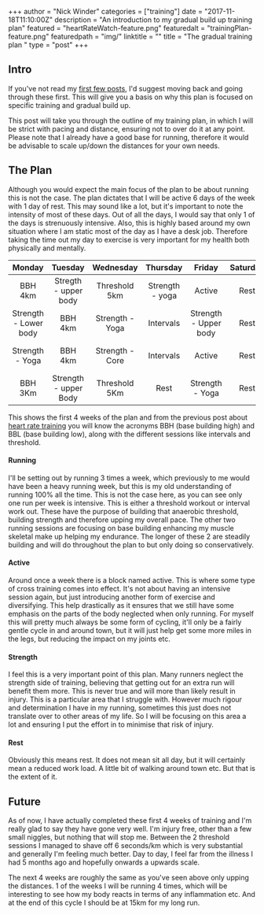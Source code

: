 +++
author = "Nick Winder"
categories = ["training"]
date = "2017-11-18T11:10:00Z"
description = "An introduction to my gradual build up training plan"
featured = "heartRateWatch-feature.png"
featuredalt = "trainingPlan-feature.png"
featuredpath = "img/"
linktitle = ""
title = "The gradual training plan "
type = "post"
+++
## Intro
If you've not read my [first few posts][Introduction], I'd suggest moving back and going through these first. This will give you a basis on why this plan is focused on specific training and gradual build up. 

This post will take you through the outline of my training plan, in which I will be strict with pacing and distance, ensuring not to over do it at any point. Please note that I already have a good base for running, therefore it would be advisable to scale up/down the distances for your own needs.

## The Plan
Although you would expect the main focus of the plan to be about running this is not the case. The plan dictates that I will be active 6 days of the week with 1 day of rest.  This may sound like a lot, but it's important to note the intensity of most of these days. Out of all the days, I would say that only 1 of the days is strenuously intensive.  Also, this is highly based around my own situation where I am static most of the day as I have a desk job. Therefore taking the time out my day to exercise is very important for my health both physically and mentally.

| Monday  | Tuesday | Wednesday | Thursday | Friday | Saturday | Sunday | 
| :-----: | :-----: | :-------: | :------: | :----: | :------: | :----: |
| BBH 4km |	Stregth - upper body | Threshold 5km | Strength - yoga | Active | Rest     | BBL Run 9Km |
| Strength - Lower body | BBH 4km | Strength - Yoga | Intervals	 | Strength - Upper body | Rest     | BBL Run 10Km |
| Strength - Yoga | BBH 4km | Strength - Core | Intervals | Active | Rest | BBL Run 10Km |
| BBH 3Km | Strength - upper Body | Threshold 5Km | Rest | Strength - Yoga | Rest | BBL 11km| 

This shows the first 4 weeks of the plan and from the previous post about [heart rate training][HR Training] you will know the acronyms BBH (base building high) and BBL (base building low), along with the different sessions like intervals and threshold.  
#### Running
I'll be setting out by running 3 times a week, which previously to me would have been a heavy running week, but this is my old understanding of running 100% all the time. This is not the case here, as you can see only one run per week is intensive. This is either a threshold workout or interval work out. These have the purpose of building that anaerobic threshold, building strength and therefore upping my overall pace. 
The other two running sessions are focusing on base building enhancing my muscle skeletal make up helping my endurance.  The longer of these 2 are steadily building and will do throughout the plan to but only doing so conservatively. 
#### Active
Around once a week there is a block named active. This is where some type of cross training comes into effect. It's not about having an intensive session again, but just introducing another form of exercise and diversifying.  This help drastically as it ensures that we still have some emphasis on the parts of the body neglected when only running. For myself this will pretty much always be some form of cycling, it'll only be a fairly gentle cycle in and around town, but it will just help get some more miles in the legs, but reducing the impact on my joints etc. 
#### Strength
I feel this is a very important point of this plan. Many runners neglect the strength side of training, believing that getting out for an extra run will benefit them more. This is never true and will more than likely result in injury. This is a particular area that I struggle with. However much rigour and determination I have in my running, sometimes this just does not translate over to other areas of my life. So I will be focusing on this area a lot and ensuring I put the effort in to minimise that risk of injury.
#### Rest
Obviously this means rest. It does not mean sit all day, but it will certainly mean a reduced work load. A little bit of walking around town etc. But that is the extent of it. 

## Future
As of now, I have actually completed these first 4 weeks of training and I'm really glad to say they have gone very well. I'm injury free, other than a few small niggles, but nothing that will stop me. Between the 2 threshold sessions I managed to shave off 6 seconds/km which is very substantial and generally I'm feeling much better. Day to day, I feel far from the illness I had 5 months ago and hopefully onwards a upwards scale. 

The next 4 weeks are roughly the same as you've seen above only upping the distances. 1 of the weeks I will be running 4 times, which will be interesting to see how my body reacts in terms of any inflammation etc. And at the end of this cycle I should be at 15km for my long run. 

[HR Training]: /content/blog/hrTraining.md
[Introduction]: /content/blog/intro.md
<!--stackedit_data:
eyJoaXN0b3J5IjpbLTEzNjQzMTc4OTddfQ==
-->